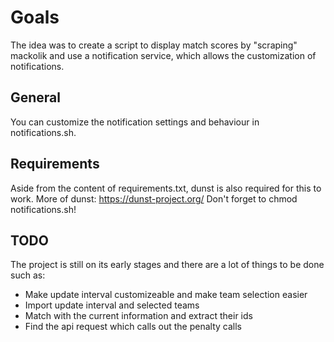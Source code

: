 # Goals

The idea was to create a script to display match scores by "scraping" mackolik and use a notification service, which allows the customization of 
notifications.

## General

You can customize the notification settings and behaviour in notifications.sh.

## Requirements

Aside from the content of requirements.txt, dunst is also required for this to work.
More of dunst: https://dunst-project.org/
Don't forget to chmod notifications.sh!

## TODO

The project is still on its early stages and there are a lot of things to be done such as:

  - Make update interval customizeable and make team selection easier
  - Import update interval and selected teams
  - Match <Selected Teams> with the current information and extract their ids
  - Find the api request which calls out the penalty calls
